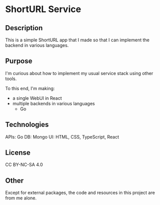 # ShortURL Service

## Description

This is a simple ShortURL app that I made so that I can implement the backend in various languages.

## Purpose

I'm curious about how to implement my usual service stack using other tools.

To this end, I'm making:

* a single WebUI in React
* multiple backends in various languages
  * Go

## Technologies

APIs: Go
DB: Mongo
UI: HTML, CSS, TypeScript, React

## License

CC BY-NC-SA 4.0

## Other

Except for external packages, the code and resources in this project are from me alone.
